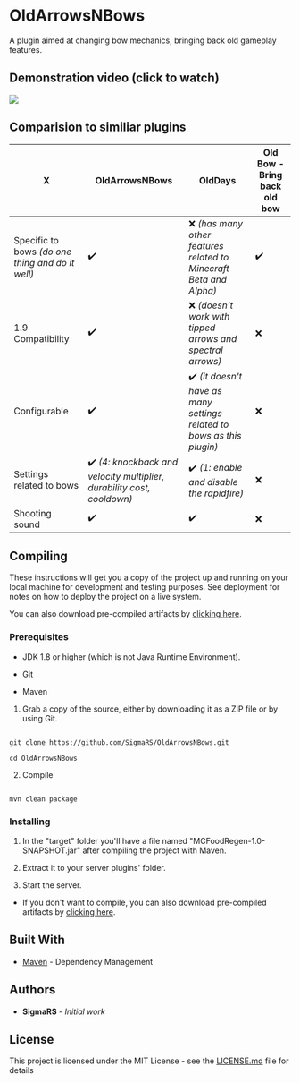 # OldArrowsNBows
A plugin aimed at changing bow mechanics, bringing back old gameplay features.

## Demonstration video (click to watch)
[![](https://i.imgur.com/M8oNylu.png)](http://www.youtube.com/watch?v=XlmWi-ZfwEg "OldArrowsNBows")

## Comparision to similiar plugins

X|OldArrowsNBows | OldDays | Old Bow - Bring back old bow
-|---------|---------|---------
Specific to bows *(do one thing and do it well)*|✔️ |❌ *(has many other features related to Minecraft Beta and Alpha)* | ✔️
1.9 Compatibility|✔️|❌ *(doesn't work with tipped arrows and spectral arrows)* | ❌
Configurable|✔️|✔️ *(it doesn't have as many settings related to bows as this plugin)* | ❌
Settings related to bows|✔️ *(4: knockback and velocity multiplier, durability cost, cooldown)*|✔️ *(1: enable and disable the rapidfire)* | ❌
Shooting sound|✔️|✔️|❌


## Compiling



These instructions will get you a copy of the project up and running on your local machine for development and testing purposes. See deployment for notes on how to deploy the project on a live system.



You can also download pre-compiled artifacts by [clicking here](https://github.com/SigmaRS/MCFoodRegen/releases).



### Prerequisites



* JDK 1.8 or higher (which is not Java Runtime Environment).

* Git

* Maven



1. Grab a copy of the source, either by downloading it as a ZIP file or by using Git.

```

git clone https://github.com/SigmaRS/OldArrowsNBows.git

cd OldArrowsNBows

```



2. Compile



```

mvn clean package

```



### Installing



1. In the "target" folder you'll have a file named "MCFoodRegen-1.0-SNAPSHOT.jar" after compiling the project with Maven.

2. Extract it to your server plugins' folder.

3. Start the server.



* If you don't want to compile, you can also download pre-compiled artifacts by [clicking here](https://github.com/SigmaRS/OldArrowsNBows/releases).



## Built With



* [Maven](https://maven.apache.org/) - Dependency Management



## Authors



* **SigmaRS** - *Initial work*



## License



This project is licensed under the MIT License - see the [LICENSE.md](LICENSE.md) file for details



